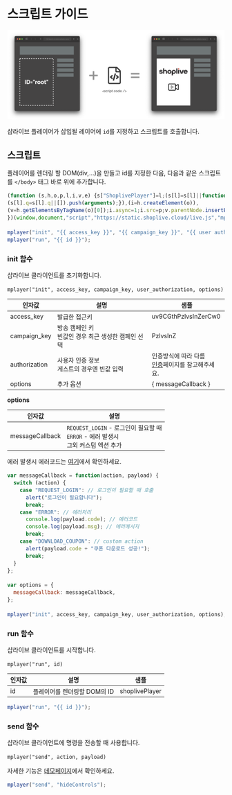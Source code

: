 # 스크립트 가이드

![연동 흐름](./imgs/index/intro.png)

샵라이브 플레이어가 삽입될 레이어에 `id`를 지정하고 스크립트를 호출합니다.

## 스크립트

플레이어를 렌더링 할 DOM(div,...)을 만들고 id를 지정한 다음, 다음과 같은 스크립트를 `</body>` 태그 바로 위에 추가합니다.

```js
(function (s,h,o,p,l,i,v,e) {s["ShoplivePlayer"]=l;(s[l]=s[l]||function(){
(s[l].q=s[l].q||[]).push(arguments);}),(i=h.createElement(o)),
(v=h.getElementsByTagName(o)[0]);i.async=1;i.src=p;v.parentNode.insertBefore(i,v);
})(window,document,"script","https://static.shoplive.cloud/live.js","mplayer");

mplayer("init", "{{ access_key }}", "{{ campaign_key }}", "{{ user authorization }}", {{ options }});
mplayer("run", "{{ id }}");
```

### init 함수

샵라이브 클라이언트를 초기화합니다.

`mplayer("init", access_key, campaign_key, user_authorization, options)`

| 인자값        | 설명                                                    | 샘플                                                                    |
| ------------- | ------------------------------------------------------- | ----------------------------------------------------------------------- |
| access_key    | 발급한 접근키                                           | uv9CGthPzlvsInZerCw0                                                    |
| campaign_key  | 방송 캠페인 키<br />빈값인 경우 최근 생성한 캠페인 선택 | PzlvsInZ                                                                |
| authorization | 사용자 인증 정보<br />게스트의 경우엔 빈값 입력         | 인증방식에 따라 다름<br />[인증](./authorization)페이지를 참고해주세요. |
| options       | 추가 옵션                                               | { messageCallback }                                                     |

**options**

| 인자값          | 설명                                                                                       |
| --------------- | ------------------------------------------------------------------------------------------ |
| messageCallback | `REQUEST_LOGIN` - 로그인이 필요할 때<br />`ERROR` - 에러 발생시<br />그외 커스텀 액션 추가 |

에러 발생시 에러코드는 [여기](./error-code)에서 확인하세요.

```js
var messageCallback = function(action, payload) {
  switch (action) {
    case "REQUEST_LOGIN": // 로그인이 필요할 때 호출
      alert("로그인이 필요합니다");
      break;
    case "ERROR": // 에러처리
      console.log(payload.code); // 에러코드
      console.log(payload.msg); // 에러메시지
      break;
    case "DOWNLOAD_COUPON": // custom action
      alert(payload.code + "쿠폰 다운로드 성공!");
      break;
  }
};

var options = {
  messageCallback: messageCallback,
};

mplayer("init", access_key, campaign_key, user_authorization, options);
```

### run 함수

샵라이브 클라이언트를 시작합니다.

`mplayer("run", id)`

| 인자값 | 설명                         | 샘플           |
| ------ | ---------------------------- | -------------- |
| id     | 플레이어를 렌더링할 DOM의 ID | shoplivePlayer |

```js
mplayer("run", "{{ id }}");
```


### send 함수

샵라이브 클라이언트에 명령을 전송할 때 사용합니다.

`mplayer("send", action, payload)`

자세한 기능은 [데모페이지](../demo/controls)에서 확인하세요.

```js
mplayer("send", "hideControls");
```